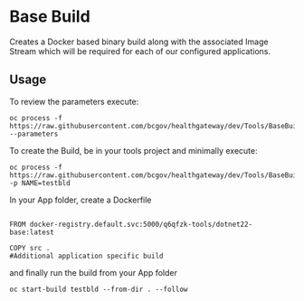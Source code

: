 # Base Build

Creates a Docker based binary build along with the associated Image Stream which will be required for each of our configured applications.

## Usage

To review the parameters execute: 

```console
oc process -f https://raw.githubusercontent.com/bcgov/healthgateway/dev/Tools/BaseBuild/build.yaml --parameters
```

To create the Build, be in your tools project and minimally execute:

```console
oc process -f https://raw.githubusercontent.com/bcgov/healthgateway/dev/Tools/BaseBuild/build.yaml -p NAME=testbld
```

In your App folder, create a Dockerfile

```console

FROM docker-registry.default.svc:5000/q6qfzk-tools/dotnet22-base:latest

COPY src .
#Additional application specific build
```

and finally run the build from your App folder

```console
oc start-build testbld --from-dir . --follow
```
